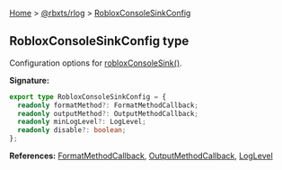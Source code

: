 [Home](./index.md) &gt; [@rbxts/rlog](./rlog.md) &gt; [RobloxConsoleSinkConfig](./rlog.robloxconsolesinkconfig.md)

## RobloxConsoleSinkConfig type

Configuration options for [robloxConsoleSink()](./rlog.robloxconsolesink.md)<!-- -->.

**Signature:**

```typescript
export type RobloxConsoleSinkConfig = {
  readonly formatMethod?: FormatMethodCallback;
  readonly outputMethod?: OutputMethodCallback;
  readonly minLogLevel?: LogLevel;
  readonly disable?: boolean;
};
```

**References:** [FormatMethodCallback](./rlog.formatmethodcallback.md)<!-- -->,
[OutputMethodCallback](./rlog.outputmethodcallback.md)<!-- -->, [LogLevel](./rlog.loglevel.md)
